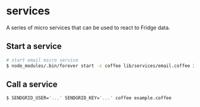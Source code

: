 services
========

A series of micro services that can be used to react to Fridge data.

Start a service
-----

```bash
# start email micro service
$ node_modules/.bin/forever start -c coffee lib/services/email.coffee 3000
```

Call a service
-----

```bash
$ SENDGRID_USER='...' SENDGRID_KEY='...' coffee example.coffee
```
